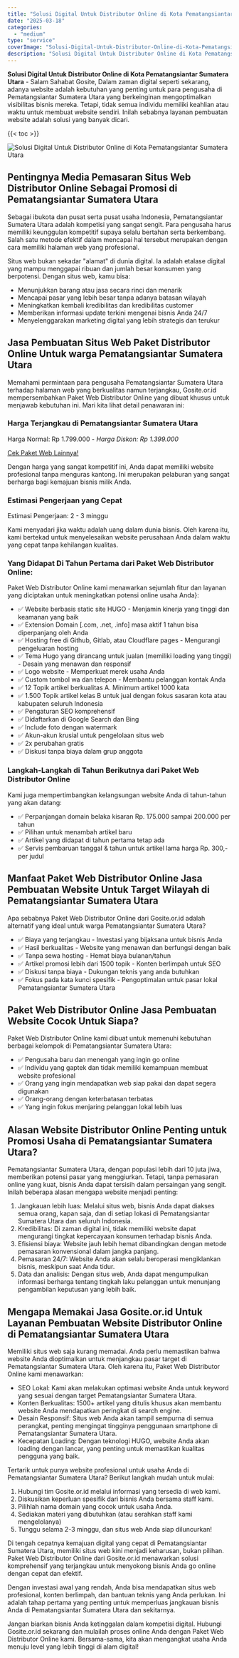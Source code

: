 ```yaml
---
title: "Solusi Digital Untuk Distributor Online di Kota Pematangsiantar Sumatera Utara"
date: "2025-03-18"
categories: 
  - "medium"
type: "service"
coverImage: "Solusi-Digital-Untuk-Distributor-Online-di-Kota-Pematangsiantar-Sumatera-Utara.png"
description: "Solusi Digital Untuk Distributor Online di Kota Pematangsiantar Sumatera Utara. Jangan biarkan bisnis Anda ketinggalan dalam kompetisi digital. Hubungi Gosit..."
---
```


**Solusi Digital Untuk Distributor Online di Kota Pematangsiantar Sumatera Utara** - Salam Sahabat Gosite, Dalam zaman digital seperti sekarang, adanya website adalah kebutuhan yang penting untuk para pengusaha di Pematangsiantar Sumatera Utara yang berkeinginan mengoptimalkan visibilitas bisnis mereka. Tetapi, tidak semua individu memiliki keahlian atau waktu untuk membuat website sendiri. Inilah sebabnya layanan pembuatan website adalah solusi yang banyak dicari.

{{< toc >}}

![Solusi Digital Untuk Distributor Online di Kota Pematangsiantar Sumatera Utara](/images/medium/Solusi-Digital-Untuk-Distributor-Online-di-Kota-Pematangsiantar-Sumatera-Utara.png)

## Pentingnya Media Pemasaran Situs Web Distributor Online Sebagai Promosi di Pematangsiantar Sumatera Utara

Sebagai ibukota dan pusat serta pusat usaha Indonesia, Pematangsiantar Sumatera Utara adalah kompetisi yang sangat sengit. Para pengusaha harus memiliki keunggulan kompetitif supaya selalu bertahan serta berkembang. Salah satu metode efektif dalam mencapai hal tersebut merupakan dengan cara memiliki halaman web yang profesional.

Situs web bukan sekadar "alamat" di dunia digital. Ia adalah etalase digital yang mampu menggapai ribuan dan jumlah besar konsumen yang berpotensi. Dengan situs web, kamu bisa:

- Menunjukkan barang atau jasa secara rinci dan menarik
- Mencapai pasar yang lebih besar tanpa adanya batasan wilayah
- Meningkatkan kembali kredibilitas dan kredibilitas customer
- Memberikan informasi update terkini mengenai bisnis Anda 24/7
- Menyelenggarakan marketing digital yang lebih strategis dan terukur

## Jasa Pembuatan Situs Web Paket Distributor Online Untuk warga Pematangsiantar Sumatera Utara

Memahami permintaan para pengusaha Pematangsiantar Sumatera Utara terhadap halaman web yang berkualitas namun terjangkau, Gosite.or.id mempersembahkan Paket Web Distributor Online yang dibuat khusus untuk menjawab kebutuhan ini. Mari kita lihat detail penawaran ini:

### Harga Terjangkau di Pematangsiantar Sumatera Utara

<a class="cta-button">Harga Normal: Rp 1.799.000 - <em>Harga Diskon: Rp 1.399.000</em></a>

<a href="/jasa-web/" class="cta-button">Cek Paket Web Lainnya!</a>

Dengan harga yang sangat kompetitif ini, Anda dapat memiliki website profesional tanpa menguras kantong. Ini merupakan pelaburan yang sangat berharga bagi kemajuan bisnis milik Anda.

### Estimasi Pengerjaan yang Cepat

Estimasi Pengerjaan: 2 - 3 minggu

Kami menyadari jika waktu adalah uang dalam dunia bisnis. Oleh karena itu, kami bertekad untuk menyelesaikan website perusahaan Anda dalam waktu yang cepat tanpa kehilangan kualitas.

### Yang Didapat Di Tahun Pertama dari Paket Web Distributor Online:

Paket Web Distributor Online kami menawarkan sejumlah fitur dan layanan yang diciptakan untuk meningkatkan potensi online usaha Anda}:

- ✅ Website berbasis static site HUGO - Menjamin kinerja yang tinggi dan keamanan yang baik
- ✅ Extension Domain \[.com, .net, .info\] masa aktif 1 tahun bisa diperpanjang oleh Anda
- ✅ Hosting free di Github, Gitlab, atau Cloudflare pages - Mengurangi pengeluaran hosting
- ✅ Tema Hugo yang dirancang untuk jualan (memiliki loading yang tinggi) - Desain yang menawan dan responsif
- ✅ Logo website - Memperkuat merek usaha Anda
- ✅ Custom tombol wa dan telepon - Membantu pelanggan kontak Anda
- ✅ 12 Topik artikel berkualitas A. Minimum artikel 1000 kata
- ✅ 1.500 Topik artikel kelas B untuk jual dengan fokus sasaran kota atau kabupaten seluruh Indonesia
- ✅ Pengaturan SEO komprehensif
- ✅ Didaftarkan di Google Search dan Bing
- ✅ Include foto dengan watermark
- ✅ Akun-akun krusial untuk pengelolaan situs web
- ✅ 2x perubahan gratis
- ✅ Diskusi tanpa biaya dalam grup anggota

### Langkah-Langkah di Tahun Berikutnya dari Paket Web Distributor Online

Kami juga mempertimbangkan kelangsungan website Anda di tahun-tahun yang akan datang:

- ✅ Perpanjangan domain belaka kisaran Rp. 175.000 sampai 200.000 per tahun
- ✅ Pilihan untuk menambah artikel baru
- ✅ Artikel yang didapat di tahun pertama tetap ada
- ✅ Servis pembaruan tanggal & tahun untuk artikel lama harga Rp. 300,- per judul

## Manfaat Paket Web Distributor Online Jasa Pembuatan Website Untuk Target Wilayah di Pematangsiantar Sumatera Utara

Apa sebabnya Paket Web Distributor Online dari Gosite.or.id adalah alternatif yang ideal untuk warga Pematangsiantar Sumatera Utara?

- ✅ Biaya yang terjangkau - Investasi yang bijaksana untuk bisnis Anda
- ✅ Hasil berkualitas - Website yang menawan dan berfungsi dengan baik
- ✅ Tanpa sewa hosting - Hemat biaya bulanan/tahun
- ✅ Artikel promosi lebih dari 1500 topik - Konten berlimpah untuk SEO
- ✅ Diskusi tanpa biaya - Dukungan teknis yang anda butuhkan
- ✅ Fokus pada kata kunci spesifik - Pengoptimalan untuk pasar lokal Pematangsiantar Sumatera Utara

## Paket Web Distributor Online Jasa Pembuatan Website Cocok Untuk Siapa?

Paket Web Distributor Online kami dibuat untuk memenuhi kebutuhan berbagai kelompok di Pematangsiantar Sumatera Utara:

- ✅ Pengusaha baru dan menengah yang ingin go online
- ✅ Individu yang gaptek dan tidak memiliki kemampuan membuat website profesional
- ✅ Orang yang ingin mendapatkan web siap pakai dan dapat segera digunakan
- ✅ Orang-orang dengan keterbatasan terbatas
- ✅ Yang ingin fokus menjaring pelanggan lokal lebih luas

## Alasan Website Distributor Online Penting untuk Promosi Usaha di Pematangsiantar Sumatera Utara?

Pematangsiantar Sumatera Utara, dengan populasi lebih dari 10 juta jiwa, memberikan potensi pasar yang menggiurkan. Tetapi, tanpa pemasaran online yang kuat, bisnis Anda dapat tersisih dalam persaingan yang sengit. Inilah beberapa alasan mengapa website menjadi penting:

1. Jangkauan lebih luas: Melalui situs web, bisnis Anda dapat diakses semua orang, kapan saja, dan di setiap lokasi di Pematangsiantar Sumatera Utara dan seluruh Indonesia.
2. Kredibilitas: Di zaman digital ini, tidak memiliki website dapat mengurangi tingkat kepercayaan konsumen terhadap bisnis Anda.
3. Efisiensi biaya: Website jauh lebih hemat dibandingkan dengan metode pemasaran konvensional dalam jangka panjang.
4. Pemasaran 24/7: Website Anda akan selalu beroperasi mengiklankan bisnis, meskipun saat Anda tidur.
5. Data dan analisis: Dengan situs web, Anda dapat mengumpulkan informasi berharga tentang tingkah laku pelanggan untuk menunjang pengambilan keputusan yang lebih baik.

## Mengapa Memakai Jasa Gosite.or.id Untuk Layanan Pembuatan Website Distributor Online di Pematangsiantar Sumatera Utara

Memiliki situs web saja kurang memadai. Anda perlu memastikan bahwa website Anda dioptimalkan untuk menjangkau pasar target di Pematangsiantar Sumatera Utara. Oleh karena itu, Paket Web Distributor Online kami menawarkan:

- SEO Lokal: Kami akan melakukan optimasi website Anda untuk keyword yang sesuai dengan target Pematangsiantar Sumatera Utara.
- Konten Berkualitas: 1500+ artikel yang ditulis khusus akan membantu website Anda mendapatkan peringkat di search engine.
- Desain Responsif: Situs web Anda akan tampil sempurna di semua perangkat, penting mengingat tingginya penggunaan smartphone di Pematangsiantar Sumatera Utara.
- Kecepatan Loading: Dengan teknologi HUGO, website Anda akan loading dengan lancar, yang penting untuk memastikan kualitas pengguna yang baik.

Tertarik untuk punya website profesional untuk usaha Anda di Pematangsiantar Sumatera Utara? Berikut langkah mudah untuk mulai:

1. Hubungi tim Gosite.or.id melalui informasi yang tersedia di web kami.
2. Diskusikan keperluan spesifik dari bisnis Anda bersama staff kami.
3. Pilihlah nama domain yang cocok untuk usaha Anda.
4. Sediakan materi yang dibutuhkan (atau serahkan staff kami mengelolanya)
5. Tunggu selama 2-3 minggu, dan situs web Anda siap diluncurkan!

Di tengah cepatnya kemajuan digital yang cepat di Pematangsiantar Sumatera Utara, memiliki situs web kini menjadi keharusan, bukan pilihan. Paket Web Distributor Online dari Gosite.or.id menawarkan solusi komprehensif yang terjangkau untuk menyokong bisnis Anda go online dengan cepat dan efektif.

Dengan investasi awal yang rendah, Anda bisa mendapatkan situs web profesional, konten berlimpah, dan bantuan teknis yang Anda perlukan. Ini adalah tahap pertama yang penting untuk memperluas jangkauan bisnis Anda di Pematangsiantar Sumatera Utara dan sekitarnya.

Jangan biarkan bisnis Anda ketinggalan dalam kompetisi digital. Hubungi Gosite.or.id sekarang dan mulailah proses online Anda dengan Paket Web Distributor Online kami. Bersama-sama, kita akan mengangkat usaha Anda menuju level yang lebih tinggi di alam digital!